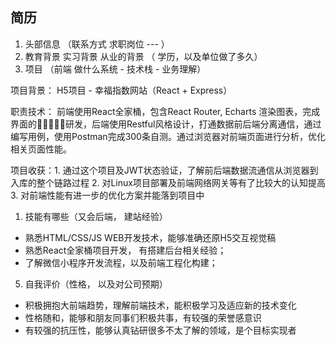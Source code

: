 ## 简历
 1.  头部信息 （联系方式 求职岗位 --- ）
 2.  教育背景 实习背景 从业的背景 （ 学历，以及单位做了多久）
 3. 项目 （前端 做什么系统 - 技术栈 - 业务理解）
  
项目背景： H5项目 - 幸福指数网站（React + Express）

职责技术： 前端使用React全家桶，包含React Router, Echarts 渲染图表，完成界面的研发，后端使用Restful风格设计，打通数据前后端分离通信，通过编写用例，使用Postman完成300条自测。通过浏览器对前端页面进行分析，优化相关页面性能。

项目收获：1. 通过这个项目及JWT状态验证，了解前后端数据流通信从浏览器到入库的整个链路过程 2. 对Linux项目部署及前端网络网关等有了比较大的认知提高 3. 对前端性能有进一步的优化方案并能落到项目中


 1.  技能有哪些（又会后端， 建站经验）
 -  熟悉HTML/CSS/JS WEB开发技术，能够准确还原H5交互视觉稿
 -  熟悉React全家桶项目开发， 有搭建后台相关经验；
 -  了解微信小程序开发流程，以及前端工程化构建；

5. 自我评价（性格， 以及对公司预期）

 - 积极拥抱大前端趋势，理解前端技术，能积极学习及适应新的技术变化
 - 性格随和，能够和朋友同事们积极共事，有较强的荣誉感意识
 - 有较强的抗压性，能够认真钻研很多不太了解的领域，是个目标实现者


